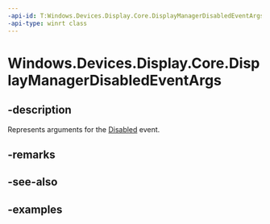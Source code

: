 ```yaml
---
-api-id: T:Windows.Devices.Display.Core.DisplayManagerDisabledEventArgs
-api-type: winrt class
---
```


<!-- Class syntax.
public class DisplayManagerDisabledEventArgs 
-->

# Windows.Devices.Display.Core.DisplayManagerDisabledEventArgs

## -description
Represents arguments for the [Disabled](displaymanager_disabled.md) event.

## -remarks

## -see-also

## -examples
